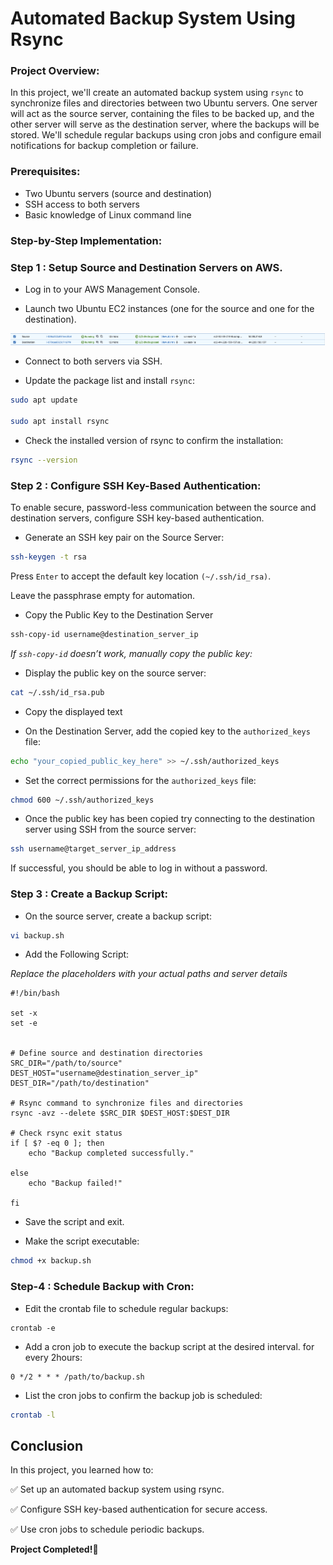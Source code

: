 # Automated Backup System Using Rsync

### Project Overview:
In this project, we'll create an automated backup system using `rsync` to synchronize files and directories between two Ubuntu servers. One server will act as the source server, containing the files to be backed up, and the other server will serve as the destination server, where the backups will be stored. We'll schedule regular backups using cron jobs and configure email notifications for backup completion or failure.


### Prerequisites:
- Two Ubuntu servers (source and destination)
- SSH access to both servers
- Basic knowledge of Linux command line


### Step-by-Step Implementation:

### Step 1 : Setup Source and Destination Servers on AWS. 

- Log in to your AWS Management Console.

- Launch two Ubuntu EC2 instances (one for the source and one for the destination).

![servers](images/servers.png)

- Connect to both servers via SSH.

- Update the package list and install `rsync`:

```bash
sudo apt update

sudo apt install rsync
```

- Check the installed version of rsync to confirm the installation:

```bash
rsync --version 
```

### Step 2 : Configure SSH Key-Based Authentication:

To enable secure, password-less communication between the source and destination servers, configure SSH key-based authentication.


- Generate an SSH key pair on the Source Server:

```bash
ssh-keygen -t rsa
```
Press `Enter` to accept the default key location `(~/.ssh/id_rsa)`.

Leave the passphrase empty for automation.


- Copy the Public Key to the Destination Server

```bash
ssh-copy-id username@destination_server_ip
```

_If `ssh-copy-id` doesn’t work, manually copy the public key:_

- Display the public key on the source server:

```bash
cat ~/.ssh/id_rsa.pub
```

- Copy the displayed text

- On the Destination Server, add the copied key to the `authorized_keys` file:

```bash
echo "your_copied_public_key_here" >> ~/.ssh/authorized_keys
```

- Set the correct permissions for the `authorized_keys` file:

```bash
chmod 600 ~/.ssh/authorized_keys
```

- Once the public key has been copied try connecting to the destination server using SSH from the source server:

```bash
ssh username@target_server_ip_address
```
If successful, you should be able to log in without a password.

### Step 3 : Create a Backup Script:


- On the source server, create a backup script:

```bash
vi backup.sh
```

- Add the Following Script:

_Replace the placeholders with your actual paths and server details_

```
#!/bin/bash

set -x
set -e


# Define source and destination directories
SRC_DIR="/path/to/source"
DEST_HOST="username@destination_server_ip"
DEST_DIR="/path/to/destination"

# Rsync command to synchronize files and directories
rsync -avz --delete $SRC_DIR $DEST_HOST:$DEST_DIR

# Check rsync exit status
if [ $? -eq 0 ]; then
    echo "Backup completed successfully."
    
else
    echo "Backup failed!"
   
fi

```

- Save the script and exit. 

- Make the script executable:

```bash
chmod +x backup.sh
```

### Step-4 : Schedule Backup with Cron:

- Edit the crontab file to schedule regular backups:

```
crontab -e
```
- Add a cron job to execute the backup script at the desired interval. for every 2hours:

```
0 */2 * * * /path/to/backup.sh
```

- List the cron jobs to confirm the backup job is scheduled:

```bash
crontab -l
```


## Conclusion

In this project, you learned how to: 

✅ Set up an automated backup system using rsync.

✅ Configure SSH key-based authentication for secure access.

✅ Use cron jobs to schedule periodic backups.

**Project Completed!🎉**